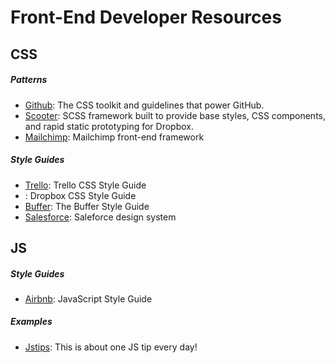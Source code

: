 # Front-End Developer Resources

## CSS 

##### Patterns
* [Github](http://primercss.io/): The CSS toolkit and guidelines that power GitHub.
* [Scooter](http://dropbox.github.io/scooter/): SCSS framework built to provide base styles, CSS components, and rapid static prototyping for Dropbox.
* [Mailchimp](http://ux.mailchimp.com/patterns): Mailchimp front-end framework

##### Style Guides 
* [Trello](https://github.com/trello/trellisheets/blob/master/styleguide.md): Trello CSS Style Guide
* [](https://github.com/dropbox/css-style-guide): Dropbox CSS Style Guide
* [Buffer](https://buffer.com/style-guide): The Buffer Style Guide
* [Salesforce](https://www.lightningdesignsystem.com/): Saleforce design system


## JS

##### Style Guides
* [Airbnb](https://github.com/airbnb/javascript): JavaScript Style Guide

##### Examples
* [Jstips](https://github.com/loverajoel/jstips#tips-list): This is about one JS tip every day!
